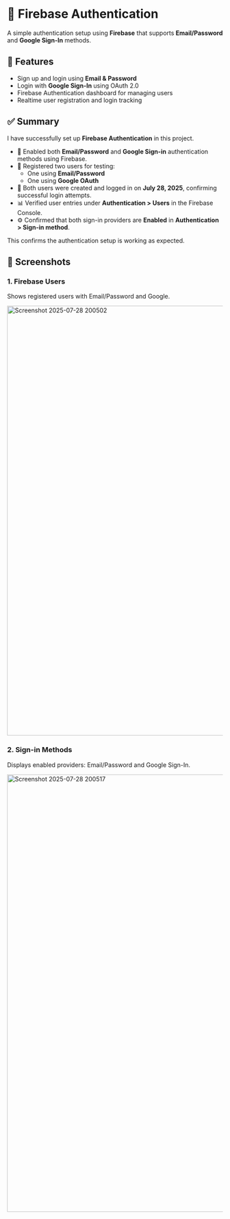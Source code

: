# 🔐 Firebase Authentication

A simple authentication setup using **Firebase** that supports **Email/Password** and **Google Sign-In** methods.

## 🚀 Features

- Sign up and login using **Email & Password**
- Login with **Google Sign-In** using OAuth 2.0
- Firebase Authentication dashboard for managing users
- Realtime user registration and login tracking

## ✅ Summary

I have successfully set up **Firebase Authentication** in this project.

- 🔐 Enabled both **Email/Password** and **Google Sign-in** authentication methods using Firebase.
- 👥 Registered two users for testing:
  - One using **Email/Password**
  - One using **Google OAuth**
- 📅 Both users were created and logged in on **July 28, 2025**, confirming successful login attempts.
- 📊 Verified user entries under **Authentication > Users** in the Firebase Console.
- ⚙️ Confirmed that both sign-in providers are **Enabled** in **Authentication > Sign-in method**.

This confirms the authentication setup is working as expected.

## 📸 Screenshots

### 1. Firebase Users

Shows registered users with Email/Password and Google.

<img width="1916" height="1004" alt="Screenshot 2025-07-28 200502" src="https://github.com/user-attachments/assets/3022c47c-02ac-4492-ae3d-463ba681545e" />

### 2. Sign-in Methods

Displays enabled providers: Email/Password and Google Sign-In.

<img width="1919" height="1022" alt="Screenshot 2025-07-28 200517" src="https://github.com/user-attachments/assets/487bcea6-a109-4ce9-9c05-b6cba803dfc0" />









